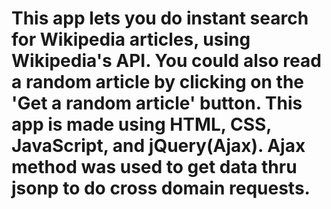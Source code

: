 # This app lets you do instant search for Wikipedia articles, using Wikipedia's API. You could also read a random article by clicking on the 'Get a random article' button. This app is made using HTML, CSS, JavaScript, and jQuery(Ajax). Ajax method was used to get data thru jsonp to do cross domain requests.
